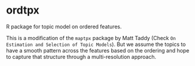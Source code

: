 # ordtpx
R package for topic model on ordered features.

This is a modification of the `maptpx` package by Matt Taddy (Check `On Estimation and Selection of Topic Models`). But we assume the topics to have a smooth pattern across the features based on the ordering and hope
to capture that structure through a multi-resolution approach. 
